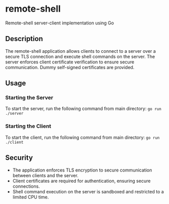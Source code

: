 # remote-shell

Remote-shell server-client implementation using Go

## Description

The remote-shell application allows clients to connect to a server over a secure TLS connection and execute shell commands on the server. The server enforces client certificate verification to ensure secure communication. Dummy self-signed certificates are provided.

## Usage

### Starting the Server

To start the server, run the following command from main directory:
`go run ./server `

### Starting the Client

To start the client, run the following command from main directory:
`go run ./client `

## Security

- The application enforces TLS encryption to secure communication between clients and the server.
- Client certificates are required for authentication, ensuring secure connections.
- Shell command execution on the server is sandboxed and restricted to a limited CPU time.
